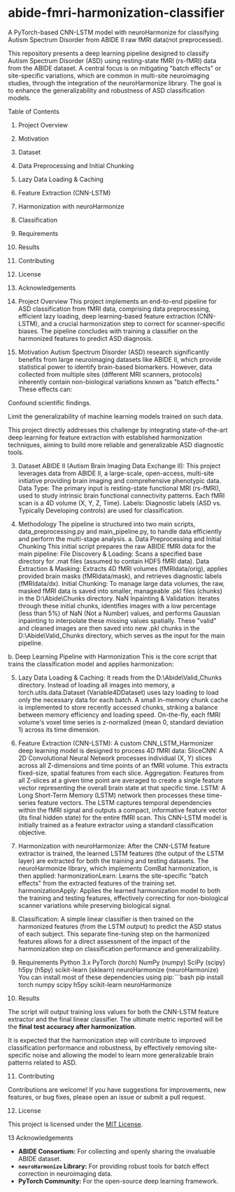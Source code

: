 # abide-fmri-harmonization-classifier
A PyTorch-based CNN-LSTM model with neuroHarmonize for classifying Autism Spectrum Disorder from ABIDE II raw fMRI data(not preprocessed).

This repository presents a deep learning pipeline designed to classify Autism Spectrum Disorder (ASD) using resting-state fMRI (rs-fMRI) data from the ABIDE dataset. A central focus is on mitigating "batch effects" or site-specific variations, which are common in multi-site neuroimaging studies, through the integration of the neuroHarmonize library. The goal is to enhance the generalizability and robustness of ASD classification models.

Table of Contents

1. Project Overview
2. Motivation
3. Dataset
4. Data Preprocessing and Initial Chunking
5. Lazy Data Loading & Caching
6. Feature Extraction (CNN-LSTM)
7. Harmonization with neuroHarmonize
8. Classification
9. Requirements
10. Results
11. Contributing
12. License
13. Acknowledgements

1. Project Overview
This project implements an end-to-end pipeline for ASD classification from fMRI data, comprising data preprocessing, efficient lazy loading, deep learning-based feature extraction (CNN-LSTM), and a crucial harmonization step to correct for scanner-specific biases. The pipeline concludes with training a classifier on the harmonized features to predict ASD diagnosis.

2. Motivation
Autism Spectrum Disorder (ASD) research significantly benefits from large neuroimaging datasets like ABIDE II, which provide statistical power to identify brain-based biomarkers. However, data collected from multiple sites (different MRI scanners, protocols) inherently contain non-biological variations known as "batch effects." These effects can:

Confound scientific findings.

Limit the generalizability of machine learning models trained on such data.

This project directly addresses this challenge by integrating state-of-the-art deep learning for feature extraction with established harmonization techniques, aiming to build more reliable and generalizable ASD diagnostic tools.

3. Dataset
ABIDE II (Autism Brain Imaging Data Exchange II): This project leverages data from ABIDE II, a large-scale, open-access, multi-site initiative providing brain imaging and comprehensive phenotypic data.
Data Type: The primary input is resting-state functional MRI (rs-fMRI), used to study intrinsic brain functional connectivity patterns. Each fMRI scan is a 4D volume (X, Y, Z, Time).
Labels: Diagnostic labels (ASD vs. Typically Developing controls) are used for classification.

4. Methodology
The pipeline is structured into two main scripts, data_preprocessing.py and main_pipeline.py, to handle data efficiently and perform the multi-stage analysis.
a. Data Preprocessing and Initial Chunking 
This initial script prepares the raw ABIDE fMRI data for the main pipeline:
File Discovery & Loading: Scans a specified base directory for .mat files (assumed to contain HDF5 fMRI data).
Data Extraction & Masking: Extracts 4D fMRI volumes (fMRIdata/orig), applies provided brain masks (fMRIdata/mask), and retrieves diagnostic labels (fMRIdata/dx).
Initial Chunking: To manage large data volumes, the raw, masked fMRI data is saved into smaller, manageable .pkl files (chunks) in the D:\Abide\Chunks directory.
NaN Inpainting & Validation: Iterates through these initial chunks, identifies images with a low percentage (less than 5%) of NaN (Not a Number) values, and performs Gaussian inpainting to interpolate these missing values spatially. These "valid" and cleaned images are then saved into new .pkl chunks in the D:\Abide\Valid_Chunks directory, which serves as the input for the main pipeline.

b. Deep Learning Pipeline with Harmonization 
This is the core script that trains the classification model and applies harmonization:

5. Lazy Data Loading & Caching:
It reads from the D:\Abide\Valid_Chunks directory. Instead of loading all images into memory, a torch.utils.data.Dataset (Variable4DDataset) uses lazy loading to load only the necessary data for each batch.
A small in-memory chunk cache is implemented to store recently accessed chunks, striking a balance between memory efficiency and loading speed.
On-the-fly, each fMRI volume's voxel time series is z-normalized (mean 0, standard deviation 1) across its time dimension.

6. Feature Extraction (CNN-LSTM):
A custom CNN_LSTM_Harmonizer deep learning model is designed to process 4D fMRI data:
SliceCNN: A 2D Convolutional Neural Network processes individual (X, Y) slices across all Z-dimensions and time points of an fMRI volume. This extracts fixed-size, spatial features from each slice.
Aggregation: Features from all Z-slices at a given time point are averaged to create a single feature vector representing the overall brain state at that specific time.
LSTM: A Long Short-Term Memory (LSTM) network then processes these time-series feature vectors. The LSTM captures temporal dependencies within the fMRI signal and outputs a compact, informative feature vector (its final hidden state) for the entire fMRI scan.
This CNN-LSTM model is initially trained as a feature extractor using a standard classification objective.

7. Harmonization with neuroHarmonize:
After the CNN-LSTM feature extractor is trained, the learned LSTM features (the output of the LSTM layer) are extracted for both the training and testing datasets.
The neuroHarmonize library, which implements ComBat harmonization, is then applied:
harmonizationLearn: Learns the site-specific "batch effects" from the extracted features of the training set.
harmonizationApply: Applies the learned harmonization model to both the training and testing features, effectively correcting for non-biological scanner variations while preserving biological signal.

8. Classification:
A simple linear classifier is then trained on the harmonized features (from the LSTM output) to predict the ASD status of each subject.
This separate fine-tuning step on the harmonized features allows for a direct assessment of the impact of the harmonization step on classification performance and generalizability.

9. Requirements
Python 3.x
PyTorch (torch)
NumPy (numpy)
SciPy (scipy)
h5py (h5py)
scikit-learn (sklearn)
neuroHarmonize (neuroHarmonize)
You can install most of these dependencies using pip:```bash
pip install torch numpy scipy h5py scikit-learn neuroHarmonize

10. Results

The script will output training loss values for both the CNN-LSTM feature extractor and the final linear classifier. The ultimate metric reported will be the **final test accuracy after harmonization**.

It is expected that the harmonization step will contribute to improved classification performance and robustness, by effectively removing site-specific noise and allowing the model to learn more generalizable brain patterns related to ASD.

11. Contributing

Contributions are welcome! If you have suggestions for improvements, new features, or bug fixes, please open an issue or submit a pull request.

12. License

This project is licensed under the [MIT License](LICENSE).

13 Acknowledgements

*   **ABIDE Consortium:** For collecting and openly sharing the invaluable ABIDE dataset.
*   **`neuroHarmonize` Library:** For providing robust tools for batch effect correction in neuroimaging data.
*   **PyTorch Community:** For the open-source deep learning framework.
